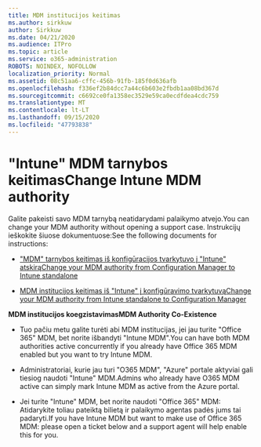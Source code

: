 ```yaml
---
title: MDM institucijos keitimas
ms.author: sirkkuw
author: Sirkkuw
ms.date: 04/21/2020
ms.audience: ITPro
ms.topic: article
ms.service: o365-administration
ROBOTS: NOINDEX, NOFOLLOW
localization_priority: Normal
ms.assetid: 08c51aa6-cffc-456b-91fb-185f0d636afb
ms.openlocfilehash: f336ef2b84dcc7a44c6b603e2fbdb1aa08bd367d
ms.sourcegitcommit: c6692ce0fa1358ec3529e59ca0ecdfdea4cdc759
ms.translationtype: MT
ms.contentlocale: lt-LT
ms.lasthandoff: 09/15/2020
ms.locfileid: "47793838"
---
```

# <a name="change-intune-mdm-authority"></a><span data-ttu-id="a3851-102">"Intune" MDM tarnybos keitimas</span><span class="sxs-lookup"><span data-stu-id="a3851-102">Change Intune MDM authority</span></span>

<span data-ttu-id="a3851-103">Galite pakeisti savo MDM tarnybą neatidarydami palaikymo atvejo.</span><span class="sxs-lookup"><span data-stu-id="a3851-103">You can change your MDM authority without opening a support case.</span></span> <span data-ttu-id="a3851-104">Instrukcijų ieškokite šiuose dokumentuose:</span><span class="sxs-lookup"><span data-stu-id="a3851-104">See the following documents for instructions:</span></span>
  
- [<span data-ttu-id="a3851-105">"MDM" tarnybos keitimas iš konfigūracijos tvarkytuvo į "Intune" atskirą</span><span class="sxs-lookup"><span data-stu-id="a3851-105">Change your MDM authority from Configuration Manager to Intune standalone</span></span>](https://docs.microsoft.com/configmgr/mdm/deploy-use/migrate-change-mdm-authority)
    
- [<span data-ttu-id="a3851-106">MDM institucijos keitimas iš "Intune" į konfigūravimo tvarkytuvą</span><span class="sxs-lookup"><span data-stu-id="a3851-106">Change your MDM authority from Intune standalone to Configuration Manager</span></span>](https://docs.microsoft.com/configmgr/mdm/deploy-use/change-mdm-authority)
    
 <span data-ttu-id="a3851-107">**MDM institucijos koegzistavimas**</span><span class="sxs-lookup"><span data-stu-id="a3851-107">**MDM Authority Co-Existence**</span></span>
  
- <span data-ttu-id="a3851-108">Tuo pačiu metu galite turėti abi MDM institucijas, jei jau turite "Office 365" MDM, bet norite išbandyti "Intune MDM".</span><span class="sxs-lookup"><span data-stu-id="a3851-108">You can have both MDM authorities active concurrently if you already have Office 365 MDM enabled but you want to try Intune MDM.</span></span>
    
- <span data-ttu-id="a3851-109">Administratoriai, kurie jau turi "O365 MDM", "Azure" portale aktyviai gali tiesiog naudoti "Intune" MDM.</span><span class="sxs-lookup"><span data-stu-id="a3851-109">Admins who already have O365 MDM active can simply mark Intune MDM as active from the Azure portal.</span></span>
    
- <span data-ttu-id="a3851-110">Jei turite "Intune" MDM, bet norite naudoti "Office 365" MDM: Atidarykite toliau pateiktą bilietą ir palaikymo agentas padės jums tai padaryti.</span><span class="sxs-lookup"><span data-stu-id="a3851-110">If you have Intune MDM but want to make use of Office 365 MDM: please open a ticket below and a support agent will help enable this for you.</span></span>
    

